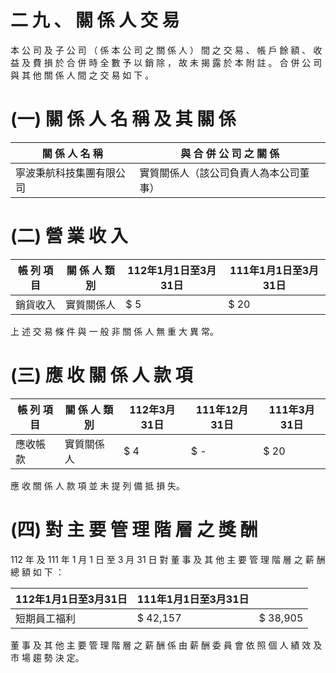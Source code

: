 # 二 九 、 關 係 人 交 易

本 公 司 及 子 公 司 （ 係 本 公 司 之 關 係 人 ） 間 之 交 易 、 帳 戶 餘 額 、 收 益 及 費 損 於 合 併 時 全 數 予 以 銷 除 ， 故 未 揭 露 於 本 附 註 。 合 併 公 司 與 其 他 關 係 人 間 之 交 易 如 下 。

# (一) 關 係 人 名 稱 及 其 關 係

|關 係 人 名 稱|與 合 併 公 司 之 關 係|
|---|---|
|寧波秉航科技集團有限公司|實質關係人（該公司負責人為本公司董事）|

# (二) 營 業 收 入

|帳 列 項 目|關 係 人 類 別|112年1月1日至3月31日|111年1月1日至3月31日|
|---|---|---|---|
|銷貨收入|實質關係人|$ 5|$ 20|

上 述 交 易 條 件 與 一 般 非 關 係 人 無 重 大 異 常。

# (三) 應 收 關 係 人 款 項

|帳 列 項 目|關 係 人 類 別|112年3月31日|111年12月31日|111年3月31日|
|---|---|---|---|---|
|應收帳款|實質關係人|$ 4|$ -|$ 20|

應 收 關 係 人 款 項 並 未 提 列 備 抵 損 失。

# (四) 對 主 要 管 理 階 層 之 獎 酬

112 年 及 111 年 1 月 1 日 至 3 月 31 日 對 董 事 及 其 他 主 要 管 理 階 層 之 薪 酬 總 額 如 下 ：

|112年1月1日至3月31日|111年1月1日至3月31日| |
|---|---|---|
|短期員工福利|$ 42,157|$ 38,905|

董 事 及 其 他 主 要 管 理 階 層 之 薪 酬 係 由 薪 酬 委 員 會 依 照 個 人 績 效 及 市 場 趨 勢 決 定。